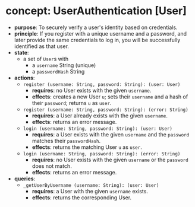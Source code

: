 # concept: UserAuthentication [User]

*   **purpose**: To securely verify a user's identity based on credentials.
*   **principle**: If you register with a unique username and a password, and later provide the same credentials to log in, you will be successfully identified as that user.
*   **state**:
    *   a set of `User`s with
        *   a `username` String (unique)
        *   a `passwordHash` String
*   **actions**:
    *   `register (username: String, password: String): (user: User)`
        *   **requires**: no User exists with the given `username`.
        *   **effects**: creates a new User `u`; sets their `username` and a hash of their `password`; returns `u` as `user`.
    *   `register (username: String, password: String): (error: String)`
        *   **requires**: a User already exists with the given `username`.
        *   **effects**: returns an error message.
    *   `login (username: String, password: String): (user: User)`
        *   **requires**: a User exists with the given `username` and the `password` matches their `passwordHash`.
        *   **effects**: returns the matching User `u` as `user`.
    *   `login (username: String, password: String): (error: String)`
        *   **requires**: no User exists with the given `username` or the `password` does not match.
        *   **effects**: returns an error message.
*   **queries**:
    *   `_getUserByUsername (username: String): (user: User)`
        *   **requires**: a User with the given `username` exists.
        *   **effects**: returns the corresponding User.